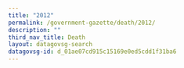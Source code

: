 ```yaml
---
title: "2012"
permalink: /government-gazette/death/2012/
description: ""
third_nav_title: Death
layout: datagovsg-search
datagovsg-id: d_01ae07cd915c15169e0ed5cdd1f31ba6
---
```

